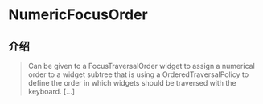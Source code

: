 # NumericFocusOrder

## 介绍

> Can be given to a FocusTraversalOrder widget to assign a numerical order to a widget subtree that is using a OrderedTraversalPolicy to define the order in which widgets should be traversed with the keyboard. [...]
